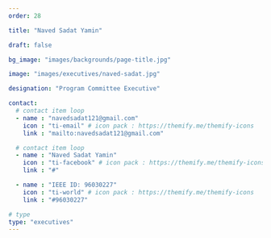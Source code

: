 ```yaml
---
order: 28

title: "Naved Sadat Yamin"

draft: false

bg_image: "images/backgrounds/page-title.jpg"

image: "images/executives/naved-sadat.jpg"

designation: "Program Committee Executive"

contact:
  # contact item loop
  - name : "navedsadat121@gmail.com"
    icon : "ti-email" # icon pack : https://themify.me/themify-icons
    link : "mailto:navedsadat121@gmail.com"

  # contact item loop
  - name : "Naved Sadat Yamin"
    icon : "ti-facebook" # icon pack : https://themify.me/themify-icons
    link : "#"

  - name : "IEEE ID: 96030227"
    icon : "ti-world" # icon pack : https://themify.me/themify-icons
    link : "#96030227"

# type
type: "executives"
---
```

